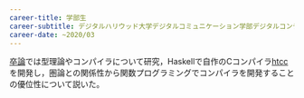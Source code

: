 ```yaml
---
career-title: 学部生
career-subtitle: デジタルハリウッド大学デジタルコミュニケーション学部デジタルコンテンツ学科
career-date: ~2020/03
---
```


[卒論](https://drive.google.com/file/d/1RNzuqLEapCqdEf3ym4ULlKHDwZL1_qsP/view?usp=sharing)では型理論やコンパイラについて研究，Haskellで自作のCコンパイラ[htcc](https://github.com/falgon/htcc)を開発し，圏論との関係性から関数プログラミングでコンパイラを開発することの優位性について説いた。
